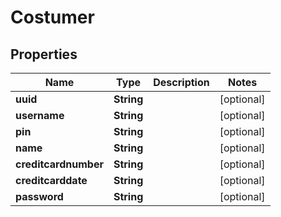 
# Costumer

## Properties
Name | Type | Description | Notes
------------ | ------------- | ------------- | -------------
**uuid** | **String** |  |  [optional]
**username** | **String** |  |  [optional]
**pin** | **String** |  |  [optional]
**name** | **String** |  |  [optional]
**creditcardnumber** | **String** |  |  [optional]
**creditcarddate** | **String** |  |  [optional]
**password** | **String** |  |  [optional]



